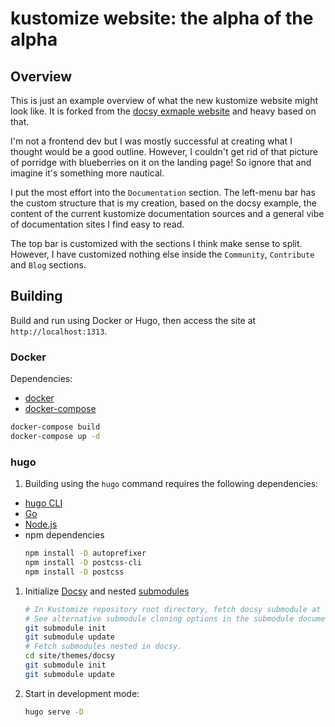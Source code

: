 # kustomize website: the alpha of the alpha

## Overview
This is just an example overview of what the new kustomize website might look like. It is forked from the [docsy exmaple website](https://example.docsy.dev/) and heavy based on that.

I'm not a frontend dev but I was mostly successful at creating what I thought would be a good outline. However, I couldn't get rid of that picture of porridge with blueberries on it on the landing page! So ignore that and imagine it's something more nautical.

I put the most effort into the `Documentation` section. The left-menu bar has the custom structure that is my creation, based on the docsy example, the content of the current kustomize documentation sources and a general vibe of documentation sites I find easy to read.

The top bar is customized with the sections I think make sense to split. However, I have customized nothing else inside the `Community`, `Contribute` and `Blog` sections.

## Building

Build and run using Docker or Hugo, then access the site at `http://localhost:1313`.

### Docker
Dependencies:
* [docker](https://docs.docker.com/engine/install/)
* [docker-compose](https://docs.docker.com/compose/install/)
```bash
docker-compose build
docker-compose up -d
```

### hugo
1. Building using the `hugo` command requires the following dependencies:
  * [hugo CLI](https://gohugo.io/getting-started/installing/)
  * [Go](https://go.dev/learn/)
  * [Node.js](https://nodejs.org/en/)
  * npm dependencies
     ```bash
     npm install -D autoprefixer
     npm install -D postcss-cli
     npm install -D postcss
     ```
1. Initialize [Docsy](https://www.docsy.dev/docs/) and nested [submodules](https://git-scm.com/book/en/v2/Git-Tools-Submodules)
   ```bash
   # In Kustomize repository root directory, fetch docsy submodule at site/themes/docsy.
   # See alternative submodule cloning options in the submodule documentation linked above.
   git submodule init
   git submodule update
   # Fetch submodules nested in docsy.
   cd site/themes/docsy
   git submodule init
   git submodule update
   ```
1. Start in development mode:
   ```bash
   hugo serve -D
   ```
